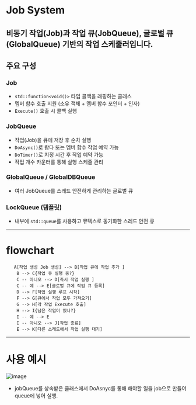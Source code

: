# Job System
비동기 작업(Job)과 작업 큐(JobQueue), 글로벌 큐(GlobalQueue) 기반의 작업 스케줄러입니다. 
---

## 주요 구성

### Job
- `std::function<void()>` 타입 콜백을 래핑하는 클래스
- 멤버 함수 호출 지원 (소유 객체 + 멤버 함수 포인터 + 인자)
- `Execute()` 호출 시 콜백 실행

### JobQueue
- 작업(Job)을 큐에 저장 후 순차 실행
- `DoAsync()`로 람다 또는 멤버 함수 작업 예약 가능
- `DoTimer()`로 지정 시간 후 작업 예약 가능
- 작업 개수 카운터를 통해 실행 스케줄 관리

### GlobalQueue / GlobalDBQueue
- 여러 JobQueue를 스레드 안전하게 관리하는 글로벌 큐

### LockQueue (템플릿)
- 내부에 `std::queue`를 사용하고 뮤텍스로 동기화한 스레드 안전 큐
--- 
# flowchart
```mermaid
   A[작업 생성 Job 생성] --> B[작업 큐에 작업 추가 ]
    B --> C{작업 큐 실행 중?}
    C -- 아니오 --> D[즉시 작업 실행 ]
    C -- 예 --> E[글로벌 큐에 작업 큐 등록]
    D --> F[작업 실행 루프 시작]
    F --> G[큐에서 작업 모두 가져오기]
    G --> H[각 작업 Execute 호출]
    H --> I{남은 작업이 있나?}
    I -- 예 --> E
    I -- 아니오 --> J[작업 종료]
    E --> K[다른 스레드에서 작업 실행 대기]
```
------
# 사용 예시
![image](https://github.com/user-attachments/assets/d0868f19-d437-42ae-9975-c581e39df2d7)
- jobQueue를 상속받은 클래스에서 DoAsnyc를 통해 해야할 일을 job으로 만들어 queue에 넣어 실행.
